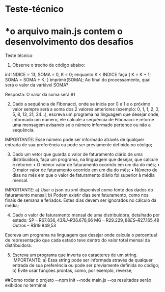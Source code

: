 # Teste-técnico
# *o arquivo main.js contem o desenvolvimento dos desafios
Teste técnico 

1) Observe o trecho de código abaixo:

int INDICE = 13, SOMA = 0, K = 0;
	enquanto K < INDICE faça
	{
		K = K + 1;
		SOMA = SOMA + K;
	}
imprimir(SOMA);
Ao final do processamento, qual será o valor da variável SOMA?

Resposta: O valor da soma será 91

2) Dado a sequência de Fibonacci, onde se inicia por 0 e 1 e o próximo valor sempre será a soma dos 2 valores anteriores
(exemplo: 0, 1, 1, 2, 3, 5, 8, 13, 21, 34...), escreva um programa na linguagem que desejar onde, informado um número,
ele calcule a sequência de Fibonacci e retorne uma mensagem avisando se o número informado pertence ou não a sequência.

IMPORTANTE: 
Esse número pode ser informado através de qualquer entrada de sua preferência ou pode ser previamente definido no código;

3) Dado um vetor que guarda o valor de faturamento diário de uma distribuidora, faça um programa, na linguagem que desejar, que calcule e retorne:
 	• O menor valor de faturamento ocorrido em um dia do mês;
 	• O maior valor de faturamento ocorrido em um dia do mês;
 	• Número de dias no mês em que o valor de faturamento diário foi superior à média mensal.

IMPORTANTE:
 	a) Usar o json ou xml disponível como fonte dos dados do faturamento mensal;
 	b) Podem existir dias sem faturamento, como nos finais de semana e feriados. Estes dias devem ser ignorados no cálculo da média;

4) Dado o valor de faturamento mensal de uma distribuidora, detalhado por estado:
 	SP – R$67.836,43
	RJ – R$36.678,66
 	MG – R$29.229,88
	ES – R$27.165,48
 	Outros – R$19.849,53

Escreva um programa na linguagem que desejar onde calcule o percentual de representação que cada estado teve 
dentro do valor total mensal da distribuidora.	

5) Escreva um programa que inverta os caracteres de um string.
 IMPORTANTE:
   a) Essa string pode ser informada através de qualquer entrada de sua preferência ou pode ser previamente definida no código;
   b) Evite usar funções prontas, como, por exemplo, reverse;

##Como rodar o projeto
--npm init 
--node main.js
--os resultados serão exibidos no terminal
